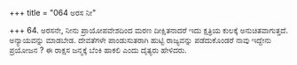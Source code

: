 +++
title = "064 ಅರಸ ನೀ"

+++
64. ಅರಸನೇ, ನೀನು ಪ್ರಾಯೋಪವೇಶದಿಂದ ಮರಣ ದೀಕ್ಷಿತನಾದರೆ ಇದು ಕ್ಷತ್ರಿಯ ಕುಲಕ್ಕೆ ಅನುಚಿತವಾಗುತ್ತದೆ. ಅನ್ಯಾಯವನ್ನು ಮಾಡಬೇಡ. ದೇವತೆಗಳೇ ಪಾಂಡುಸುತರಾಗಿ ಹುಟ್ಟಿ ರಾಜ್ಯವನ್ನು ಪಡೆದುಕೊಂಡರೆ ನಾವು ಇದ್ದೇನು ಪ್ರಯೋಜನ ? ಈ ರಾಕ್ಷಸ ಜನ್ಮಕ್ಕೆ ಬೆಂಕಿ ಹಾಕಲಿ ಎಂದು ದೈತ್ಯರು ಹೇಳಿದರು.